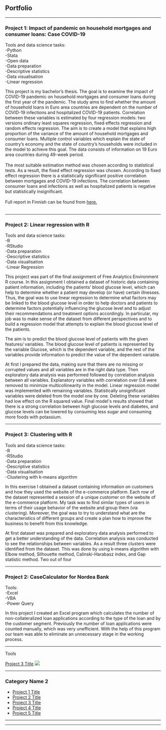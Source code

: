 ## Portfolio

---

### Project 1: Impact of pandemic on household mortgages and consumer loans: Case COVID-19

Tools and data science tasks:<br>
-Python<br>
-Stata<br>
-Open data<br>
-Data preparation<br>
-Descriptive statistics<br>
-Data visualisation<br>
-Linear regression

This project is my bachelor’s thesis. The goal is to examine the impact of COVID-19 pandemic on household
mortgages and consumer loans during the first year of the pandemic. The study aims to find
whether the amount of household loans in Euro area countries are dependent on the number
of COVID-19 infections and hospitalized COVID-19 patients. Correlation between these variables 
is estimated by four regression models: two versions ordinary least squares regression,
fixed effects regression and random effects regression. The aim is to create a model that
explains high proportion of the variance of the amount of household mortgages and consumer
loans. Multiple control variables which explain the state of country’s economy and the state
of country’s households were included in the model to achieve this goal. The data consists of
information on 19 Euro area countries during 49-week period.
<br><br>
The most suitable estimation method was chosen according to statistical tests. As a result, the
fixed effect regression was chosen. According to fixed effect regression there is a statistically
significant positive correlation between mortgages and COVID-19 infections. The correlation
between consumer loans and infections as well as hospitalized patients is negative but statistically insignificant.
<br><br>
Full report in Finnish can be found from [here.](https://lutpub.lut.fi/bitstream/handle/10024/162734/Kandidaatintutkielma_Markus_Junnola.pdf?sequence=1&isAllowed=y)<br><br>

---
### Project 2: Linear regression with R 

Tools and data science tasks:<br>
-R<br>
-RStudio<br>
-Data preparation<br>
-Descriptive statistics<br>
-Data visualisation<br>
-Linear Regression<br>

This project was part of the final assignment of Free Analytics Environment R course.
In this assignment I obtained a dataset of historic data containing patient information,
including the patients’ blood glucose level, which can help to determine whether a patient may develop
(or have) certain illnesses. Thus, the goal was to use linear regression to determine what factors may
be linked to the blood glucose level in order to help doctors and patients to determine factors potentially
influencing the glucose level and to adjust their recommendations and treatment options accordingly. In
particular, my job was to make sense of the dataset from different perspectives and to build a regression
model that attempts to explain the blood glucose level of the patients.

The aim is to predict the blood glucose level of patients with the given features/ variables. The blood
glucose level of patients is represented by the variable Glucose, which is the dependent variable, and the
rest of the variables provide information to predict the value of the dependent variable.

At first I prepared the data, making sure that there are no missing or corrupted values and all variables are in the right data type. Then exploratory data analysis was performed followed by correlation analysis between all variables. Explanatory variables with correlation over 0.8 were removed to minimize multicollinearity in the model. Linear regression model was implemented with remaining variables. Statistically unsignificant variables were deleted from the model one by one. Deleting these variables had low effect on the R squared value. Final model's results showed that there is a strong correlation between high glucose levels and diabetes, and glucose levels can be lowered by consuming less sugar and consuming more foods with potassium. 

---
### Project 3: Clustering with R

Tools and data science tasks:<br>
-R<br>
-RStudio<br>
-Data preparation<br>
-Descriptive statistics<br>
-Data visualisation<br>
-Clustering with k-means algorithm

In this exercise I obtained a dataset containing information on customers 
and how they used the website of the e-commerce platform. Each row of the dataset represented a session of a unique customer on the website of the e-commerce platform. My task was to find similar types of users in terms of their usage behavior of the website and group them (via clustering). Moreover, the goal was to try to understand what are the characteristics of different groups and create a plan how to improve the business to benefit from this knowledge.

At first dataset was prepared and exploratory data analysis performed to get a better understanding of the data. Correlation analysis was conducted to see the relationships between variables. As a result three clusters were identified from the dataset. This was done by using k-means algorithm with Elbow method, Silhouette method,  Calinski-Harabasz index, and Gap statistic method. Two out of four   



---
### Project 2: CaseCalculator for Nordea Bank

Tools:<br>
-Excel<br>
-VBA<br>
-Power Query<br>

In this project I created an Excel program which calculates the number of non-collateralized loan applications
according to the type of the loan and by the customer segment. Previously the number of loan applications
were counted manually, which was very unefficient. With the help of this program our team was able to eliminate
an unnecessary stage in the working process.

---   

Tools

[Project 3 Title](http://example.com/)
<img src="images/dummy_thumbnail.jpg?raw=true"/>

---

### Category Name 2

- [Project 1 Title](http://example.com/)
- [Project 2 Title](http://example.com/)
- [Project 3 Title](http://example.com/)
- [Project 4 Title](http://example.com/)
- [Project 5 Title](http://example.com/)

---




---
